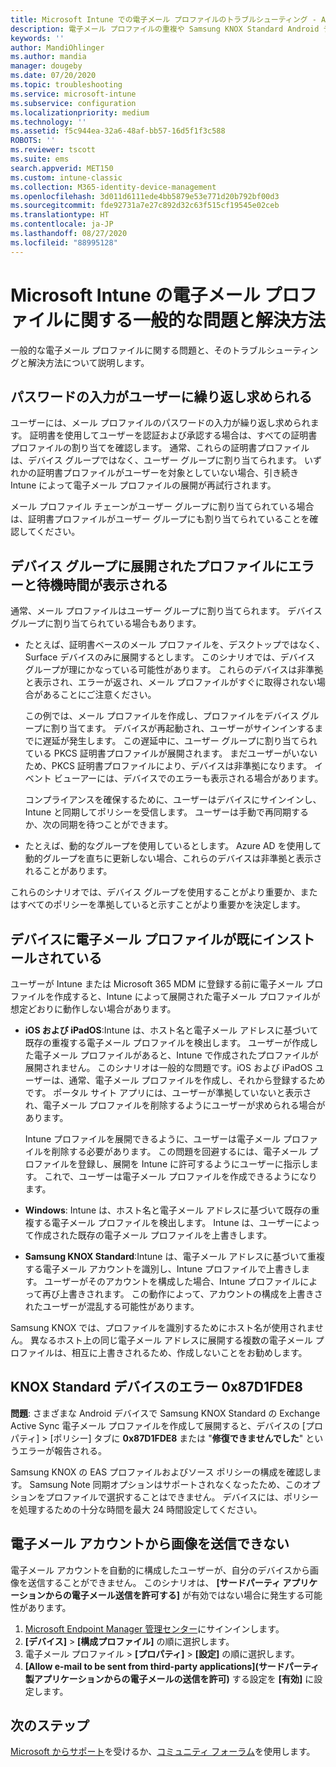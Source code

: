 ```yaml
---
title: Microsoft Intune での電子メール プロファイルのトラブルシューティング - Azure | Microsoft Docs
description: 電子メール プロファイルの重複や Samsung KNOX Standard Android デバイスでのエラーなど、Microsoft Intune の電子メール プロファイルに関する一般的な問題と解決方法について説明します。
keywords: ''
author: MandiOhlinger
ms.author: mandia
manager: dougeby
ms.date: 07/20/2020
ms.topic: troubleshooting
ms.service: microsoft-intune
ms.subservice: configuration
ms.localizationpriority: medium
ms.technology: ''
ms.assetid: f5c944ea-32a6-48af-bb57-16d5f1f3c588
ROBOTS: ''
ms.reviewer: tscott
ms.suite: ems
search.appverid: MET150
ms.custom: intune-classic
ms.collection: M365-identity-device-management
ms.openlocfilehash: 3d011d6111ede4bb5879e53e771d20b792bf00d3
ms.sourcegitcommit: fde92731a7e27c892d32c63f515cf19545e02ceb
ms.translationtype: HT
ms.contentlocale: ja-JP
ms.lasthandoff: 08/27/2020
ms.locfileid: "88995128"
---
```

# <a name="common-issues-and-resolutions-with-email-profiles-in-microsoft-intune"></a>Microsoft Intune の電子メール プロファイルに関する一般的な問題と解決方法

一般的な電子メール プロファイルに関する問題と、そのトラブルシューティングと解決方法について説明します。

## <a name="users-are-repeatedly-prompted-to-enter-their-password"></a>パスワードの入力がユーザーに繰り返し求められる

ユーザーには、メール プロファイルのパスワードの入力が繰り返し求められます。 証明書を使用してユーザーを認証および承認する場合は、すべての証明書プロファイルの割り当てを確認します。 通常、これらの証明書プロファイルは、デバイス グループではなく、ユーザー グループに割り当てられます。 いずれかの証明書プロファイルがユーザーを対象としていない場合、引き続き Intune によって電子メール プロファイルの展開が再試行されます。

メール プロファイル チェーンがユーザー グループに割り当てられている場合は、証明書プロファイルがユーザー グループにも割り当てられていることを確認してください。

## <a name="profiles-deployed-to-device-groups-show-errors-and-latency"></a>デバイス グループに展開されたプロファイルにエラーと待機時間が表示される

通常、メール プロファイルはユーザー グループに割り当てられます。 デバイス グループに割り当てられている場合もあります。

- たとえば、証明書ベースのメール プロファイルを、デスクトップではなく、Surface デバイスのみに展開するとします。 このシナリオでは、デバイス グループが理にかなっている可能性があります。 これらのデバイスは非準拠と表示され、エラーが返され、メール プロファイルがすぐに取得されない場合があることにご注意ください。

  この例では、メール プロファイルを作成し、プロファイルをデバイス グループに割り当てます。 デバイスが再起動され、ユーザーがサインインするまでに遅延が発生します。 この遅延中に、ユーザー グループに割り当てられている PKCS 証明書プロファイルが展開されます。 まだユーザーがいないため、PKCS 証明書プロファイルにより、デバイスは非準拠になります。 イベント ビューアーには、デバイスでのエラーも表示される場合があります。

  コンプライアンスを確保するために、ユーザーはデバイスにサインインし、Intune と同期してポリシーを受信します。 ユーザーは手動で再同期するか、次の同期を待つことができます。

- たとえば、動的なグループを使用しているとします。 Azure AD を使用して動的グループを直ちに更新しない場合、これらのデバイスは非準拠と表示されることがあります。

これらのシナリオでは、デバイス グループを使用することがより重要か、またはすべてのポリシーを準拠していると示すことがより重要かを決定します。

## <a name="device-already-has-an-email-profile-installed"></a>デバイスに電子メール プロファイルが既にインストールされている

ユーザーが Intune または Microsoft 365 MDM に登録する前に電子メール プロファイルを作成すると、Intune によって展開された電子メール プロファイルが想定どおりに動作しない場合があります。

- **iOS および iPadOS**:Intune は、ホスト名と電子メール アドレスに基づいて既存の重複する電子メール プロファイルを検出します。 ユーザーが作成した電子メール プロファイルがあると、Intune で作成されたプロファイルが展開されません。 このシナリオは一般的な問題です。iOS および iPadOS ユーザーは、通常、電子メール プロファイルを作成し、それから登録するためです。 ポータル サイト アプリには、ユーザーが準拠していないと表示され、電子メール プロファイルを削除するようにユーザーが求められる場合があります。

  Intune プロファイルを展開できるように、ユーザーは電子メール プロファイルを削除する必要があります。 この問題を回避するには、電子メール プロファイルを登録し、展開を Intune に許可するようにユーザーに指示します。 これで、ユーザーは電子メール プロファイルを作成できるようになります。

- **Windows**: Intune は、ホスト名と電子メール アドレスに基づいて既存の重複する電子メール プロファイルを検出します。 Intune は、ユーザーによって作成された既存の電子メール プロファイルを上書きします。

- **Samsung KNOX Standard**:Intune は、電子メール アドレスに基づいて重複する電子メール アカウントを識別し、Intune プロファイルで上書きします。 ユーザーがそのアカウントを構成した場合、Intune プロファイルによって再び上書きされます。 この動作によって、アカウントの構成を上書きされたユーザーが混乱する可能性があります。

Samsung KNOX では、プロファイルを識別するためにホスト名が使用されません。 異なるホスト上の同じ電子メール アドレスに展開する複数の電子メール プロファイルは、相互に上書きされるため、作成しないことをお勧めします。

## <a name="error-0x87d1fde8-for-knox-standard-device"></a>KNOX Standard デバイスのエラー 0x87D1FDE8

**問題**: さまざまな Android デバイスで Samsung KNOX Standard の Exchange Active Sync 電子メール プロファイルを作成して展開すると、デバイスの [プロパティ] > [ポリシー] タブに **0x87D1FDE8** または "**修復できませんでした**" というエラーが報告される。

Samsung KNOX の EAS プロファイルおよびソース ポリシーの構成を確認します。 Samsung Note 同期オプションはサポートされなくなったため、このオプションをプロファイルで選択することはできません。 デバイスには、ポリシーを処理するための十分な時間を最大 24 時間設定してください。

## <a name="unable-to-send-images-from--email-account"></a>電子メール アカウントから画像を送信できない

電子メール アカウントを自動的に構成したユーザーが、自分のデバイスから画像を送信することができません。 このシナリオは、 **[サードパーティ アプリケーションからの電子メール送信を許可する]** が有効ではない場合に発生する可能性があります。

1. [Microsoft Endpoint Manager 管理センター](https://go.microsoft.com/fwlink/?linkid=2109431)にサインインします。
2. **[デバイス]**  >  **[構成プロファイル]** の順に選択します。
3. 電子メール プロファイル > **[プロパティ]**  >  **[設定]** の順に選択します。
4. **[Allow e-mail to be sent from third-party applications]\(サードパーティ製アプリケーションからの電子メールの送信を許可\)** する設定を **[有効]** に設定します。

## <a name="next-steps"></a>次のステップ

[Microsoft からサポート](../fundamentals/get-support.md)を受けるか、[コミュニティ フォーラム](https://social.technet.microsoft.com/Forums/en-US/home?category=microsoftintune)を使用します。

